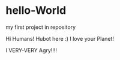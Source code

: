 # hello-World
my first project in repository

Hi Humans!
  Hubot here :)
  I love your Planet!
  
  I VERY-VERY Agry!!!!
